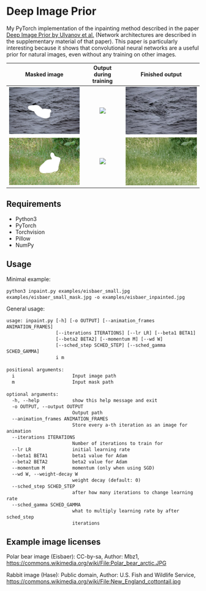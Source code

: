 # Deep Image Prior

My PyTorch implementation of the inpainting method described in the paper [Deep Image Prior by Ulyanov et al.](https://dmitryulyanov.github.io/deep_image_prior) (Network architectures are described in the supplementary material of that paper). This paper is particularly interesting because it shows that convolutional neural networks are a useful prior for natural images, even without any training on other images.

Masked image            |  Output during training | Finished output
:-------------------------:|:-------------------------:|:-------------------------:
![](examples/eisbaer_small_masked.jpg)  |  ![](outputs/eisbaer.gif) | ![](outputs/eisbaer_inpainted.jpg)
![](examples/hase2_small_masked.jpg)  |  ![](outputs/hase.gif) | ![](outputs/hase_inpainted.jpg)

## Requirements

- Python3
- PyTorch
- Torchvision
- Pillow
- NumPy

## Usage

Minimal example:

```
python3 inpaint.py examples/eisbaer_small.jpg examples/eisbaer_small_mask.jpg -o examples/eisbaer_inpainted.jpg
```

General usage:

```
usage: inpaint.py [-h] [-o OUTPUT] [--animation_frames ANIMATION_FRAMES]
                  [--iterations ITERATIONS] [--lr LR] [--beta1 BETA1]
                  [--beta2 BETA2] [--momentum M] [--wd W]
                  [--sched_step SCHED_STEP] [--sched_gamma SCHED_GAMMA]
                  i m

positional arguments:
  i                     Input image path
  m                     Input mask path

optional arguments:
  -h, --help            show this help message and exit
  -o OUTPUT, --output OUTPUT
                        Output path
  --animation_frames ANIMATION_FRAMES
                        Store every a-th iteration as an image for animation
  --iterations ITERATIONS
                        Number of iterations to train for
  --lr LR               initial learning rate
  --beta1 BETA1         beta1 value for Adam
  --beta2 BETA2         beta2 value for Adam
  --momentum M          momentum (only when using SGD)
  --wd W, --weight-decay W
                        weight decay (default: 0)
  --sched_step SCHED_STEP
                        after how many iterations to change learning rate
  --sched_gamma SCHED_GAMMA
                        what to multiply learning rate by after sched_step
                        iterations

```

## Example image licenses

Polar bear image (Eisbaer): CC-by-sa, Author: Mbz1, https://commons.wikimedia.org/wiki/File:Polar_bear_arctic.JPG

Rabbit image (Hase): Public domain, Author: U.S. Fish and Wildlife Service, https://commons.wikimedia.org/wiki/File:New_England_cottontail.jpg
